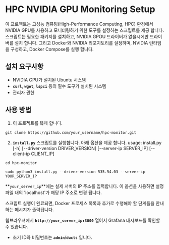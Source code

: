 # **HPC NVIDIA GPU Monitoring Setup**

이 프로젝트는 고성능 컴퓨팅(High-Performance Computing, HPC) 환경에서 NVIDIA GPU를 사용하고 모니터링하기 위한 도구를 설정하는 스크립트를 제공 합니다. 스크립트는 필요한 패키지를 설치하고, NVIDIA GPOU 드라이버가 없을시에만 드라이버를 설치 합니다.
그리고 Docker와 NVIDIA 리포지토리를 설정하며, NVIDIA 런타임을 구성하고, Docker Compose를 실행 합니다.

## **설치 요구사항**

- NVIDIA GPU가 설치된 Ubuntu 시스템
- **`curl`**, **`wget`**, **`lspci`** 등의 필수 도구가 설치된 시스템
- 관리자 권한

## **사용 방법**

1. 이 프로젝트를 복제 합니다.

```
git clone https://github.com/your_username/hpc-monitor.git
```

2. **`install.py`** 스크립트를 실행합니다.
아래 옵션을 제공 합니다.
usage: install.py [-h] [--driver-version DRIVER_VERSION] [--server-ip SERVER_IP] [--client-ip CLIENT_IP]

```
cd hpc-monitor
```

```
sudo python3 install.py --driver-version 535.54.03 --server-ip YOUR_SERVER_IP
```

**`your_server_ip`**에는 실제 서버의 IP 주소를 입력합니다. 이 옵션을 사용하면 설정 파일 내의 'localhost'가 해당 IP 주소로 변경 됩니다.

스크립트 실행이 완료되면, Docker 프로세스 목록과 추가로 수행해야 할 단계들을 안내하는 메시지가 출력됩니다.

웹브라우져에서 **`http://your_server_ip:3000`** 열어서 Grafana 대시보드를 확인할 수 있습니다.
- 초기 ID와 비밀번호는 **`admin`**/**`dwcts`** 입니다.